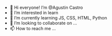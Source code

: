 - 👋 Hi everyone! I’m @Agustin Castro
- 👀 I’m interested in learn
- 🌱 I’m currently learning JS, CSS, HTML, Python
- 💞️ I’m looking to collaborate on ...
- 📫 How to reach me ...

<!---
headofflight/headofflight is a ✨ special ✨ repository because its `README.md` (this file) appears on your GitHub profile.
You can click the Preview link to take a look at your changes.
--->
